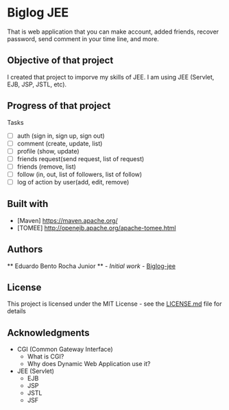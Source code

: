 #  Biglog JEE
That is web application that you can make account, added friends, recover password, send comment in your time line, and more.

## Objective of that project
I created that project to imporve my skills of JEE. I am using JEE (Servlet, EJB, JSP, JSTL, etc).

## Progress of that project
Tasks
- [ ] auth (sign in, sign up, sign out)
- [ ] comment (create, update, list)
- [ ] profile (show, update)
- [ ] friends request(send request, list of request)
- [ ] friends (remove, list)
- [ ] follow (in, out, list of followers, list of follow)
- [ ] log of action by user(add, edit, remove)
 
## Built with

* [Maven] https://maven.apache.org/
* [TOMEE] http://openejb.apache.org/apache-tomee.html

## Authors
** Eduardo Bento Rocha Junior ** - *Initial work* - [Biglog-jee](https://github.com/biglog-jee)

## License

This project is licensed under the MIT License - see the [LICENSE.md](LICENSE.md) file for details

## Acknowledgments
* CGI (Common Gateway Interface)
	* What is CGI? 
	* Why does Dynamic Web Application use it?
* JEE (Servlet)
	* EJB
	* JSP
	* JSTL
	* JSF